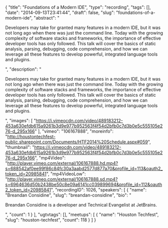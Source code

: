{
  "title": "Foundations of a Modern IDE",
  "type": "recording",
  "tags": [],
  "date": "2014-09-13T23:41:44",
  "draft": false,
  "slug": "foundations-of-a-modern-ide",
  "abstract": "<p>Developers may take for granted many features in a modern IDE, but it was not long ago when there was just the command line. Today with the growing complexity of software stacks and frameworks, the importance of effective developer tools has only followed. This talk will cover the basics of static analysis, parsing, debugging, code comprehension, and how we can leverage all these features to develop powerful, integrated language tools and plugins.</p>",
  "description": "<p>Developers may take for granted many features in a modern IDE, but it was not long ago when there was just the command line. Today with the growing complexity of software stacks and frameworks, the importance of effective developer tools has only followed. This talk will cover the basics of static analysis, parsing, debugging, code comprehension, and how we can leverage all these features to develop powerful, integrated language tools and plugins.</p>",
  "images": [
    "https://i.vimeocdn.com/video/489183212-453a630efdb615a9261b3d9e977b952563f4f54d2bfb0c7d3b0e5c555105e276-d_295x166"
  ],
  "vimeo": "106167888",
  "moreinfo": "http://houstontechfest-public.sharepoint.com/Documents/HTF2014%20Schedule.aspx#059",
  "thumbnail": "https://i.vimeocdn.com/video/489183212-453a630efdb615a9261b3d9e977b952563f4f54d2bfb0c7d3b0e5c555105e276-d_295x166",
  "mp4Video": "http://player.vimeo.com/external/106167888.hd.mp4?s=688542af0ee99f86c84fc30a3aabd2577d877a70&profile_id=113&oauth2_token_id=20985841",
  "mp4VideoLow": "http://player.vimeo.com/external/106167888.sd.mp4?s=6964636d50b2438be50c8e09a6141cc039899694&profile_id=112&oauth2_token_id=20985841",
  "recordingID": 1026,
  "speakers": [
    {
      "name": "Breandan Considine",
      "slug": "breandan-considine",
      "bio": "<p>Breandan Considine is a developer and Technical Evangelist at JetBrains.</p>",
      "count": 1
    }
  ],
  "ugtvtags": [],
  "meetups": [
    {
      "name": "Houston Techfest",
      "slug": "houston-techfest",
      "count": 118
    }
  ]
}
